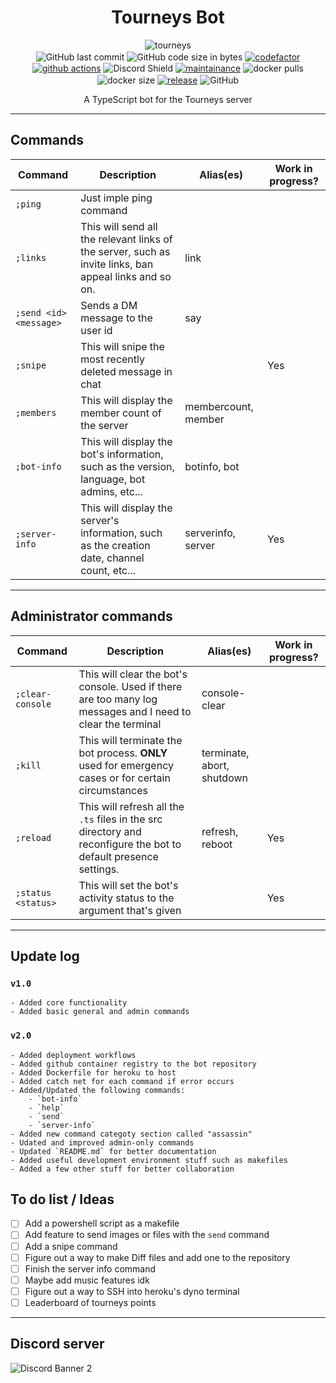 <h1 align="center">Tourneys Bot</h1>
<p align="center">
    <img alt="tourneys" src="assets/banner.png"><br>
    <img alt="GitHub last commit" align="center" src="https://img.shields.io/github/last-commit/existential-nonce/tourneys-bot">
    <img alt="GitHub code size in bytes" align="center" src="https://img.shields.io/github/languages/code-size/existential-nonce/tourneys-bot">
    <a href="https://www.codefactor.io/repository/github/existential-nonce/tourneys-bot"><img alt="codefactor" align="center" src="https://www.codefactor.io/repository/github/existential-nonce/tourneys-bot/badge?s=21c9d17dad3405b1a8947910ddd6fe5a3dfab838"></a>
    <a href="https://actions-badge.atrox.dev/atrox/sync-dotenv/goto"><img alt="github actions" align="center" src="https://img.shields.io/endpoint.svg?url=https%3A%2F%2Factions-badge.atrox.dev%2Fatrox%2Fsync-dotenv%2Fbadge"></a>
    <img src="https://discordapp.com/api/guilds/688510763387715649/widget.png?style=shield" align="center" alt="Discord Shield"/>
    <a href="https://GitHub.com/Existential-nonce/Tourneys-bot/graphs/commit-activity">
    <img alt="maintainance" align="center" src="https://img.shields.io/badge/Maintained%3F-yes-green.svg"></a>
    <img alt="docker pulls" align="center" src="https://img.shields.io/docker/pulls/nonce1/tourneys-bot">
    <img alt="docker size" align="center" src="https://img.shields.io/docker/image-size/nonce1/tourneys-bot/latest">
    <a href="https://GitHub.com/Existential-nonce/Tourneys-bot">
    <img alt="release" align="center" src="https://img.shields.io/github/release/Existential-nonce/Tourneys-bot"></a>
    <img alt="GitHub" align="center" src="https://img.shields.io/github/license/existential-nonce/tourneys-bot">
    <br>
</p>
<p align="center"> A TypeScript bot for the Tourneys server </p>

- - -

## Commands
| Command | Description | Alias(es) | Work in progress? |
|---|---|---|---|
| `;ping` | Just imple ping command ||| 
| `;links` | This will send all the relevant links of the server, such as invite links, ban appeal links and so on. | link ||
| `;send <id> <message>` | Sends a DM message to the user id | say ||
| `;snipe` | This will snipe the most recently deleted message in chat || Yes |
| `;members` | This will display the member count of the server | membercount, member ||
| `;bot-info` | This will display the bot's information, such as the version, language, bot admins, etc... | botinfo, bot ||
| `;server-info` | This will display the server's information, such as the creation date, channel count, etc... | serverinfo, server | Yes |

- - -

## Administrator commands
| Command | Description | Alias(es) | Work in progress? | 
|---|---|---|---|
| `;clear-console` | This will clear the bot's console. Used if there are too many log messages and I need to clear the terminal | console-clear ||
| `;kill` | This will terminate the bot process. **ONLY** used for emergency cases or for certain circumstances | terminate, abort, shutdown ||
| `;reload` | This will refresh all the `.ts` files in the src directory and reconfigure the bot to default presence settings. | refresh, reboot | Yes |
| `;status <status>` | This will set the bot's activity status to the argument that's given || Yes |

- - -

## Update log
### `v1.0`
    - Added core functionality
    - Added basic general and admin commands

### `v2.0`
    - Added deployment workflows
    - Added github container registry to the bot repository
    - Added Dockerfile for heroku to host
    - Added catch net for each command if error occurs
    - Added/Updated the following commands:
        - `bot-info`
        - `help`
        - `send`
        - `server-info`
    - Added new command categoty section called "assassin"
    - Udated and improved admin-only commands
    - Updated `README.md` for better documentation
    - Added useful development environment stuff such as makefiles
    - Added a few other stuff for better collaboration


## To do list / Ideas
- [ ] Add a powershell script as a makefile
- [ ] Add feature to send images or files with the `send` command
- [ ] Add a snipe command
- [ ] Figure out a way to make Diff files and add one to the repository
- [ ] Finish the server info command
- [ ] Maybe add music features idk
- [ ] Figure out a way to SSH into heroku's dyno terminal
- [ ] Leaderboard of tourneys points

- - -

## Discord server
<img src="https://discordapp.com/api/guilds/688510763387715649/widget.png?style=banner2" alt="Discord Banner 2"/>
